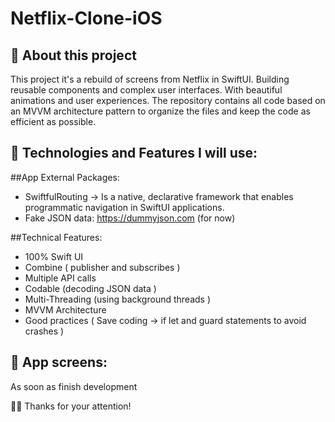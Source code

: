 # Netflix-Clone-iOS

## 📱 About this project
This project it's a rebuild of screens from Netflix in SwiftUI. Building reusable components and complex user interfaces. With beautiful animations and user experiences. 
The repository contains all code based on an MVVM architecture pattern to organize the files and keep the code as efficient as possible.


##  🤔 Technologies and Features I will use:

##App External Packages:
* SwiftfulRouting -> Is a native, declarative framework that enables programmatic navigation in SwiftUI applications.
* Fake JSON data: https://dummyjson.com (for now)

##Technical Features:
* 100% Swift UI
* Combine ( publisher and subscribes )
* Multiple API calls
* Codable (decoding JSON data )
* Multi-Threading (using background threads )
* MVVM Architecture
* Good practices ( Save coding -> if let and guard statements to avoid crashes )

##  📱 App screens:

As soon as finish development 


🙏🏽 Thanks for your attention! 
